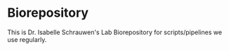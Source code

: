 # Biorepository

This is Dr. Isabelle Schrauwen's Lab Biorepository for scripts/pipelines we use regularly.
